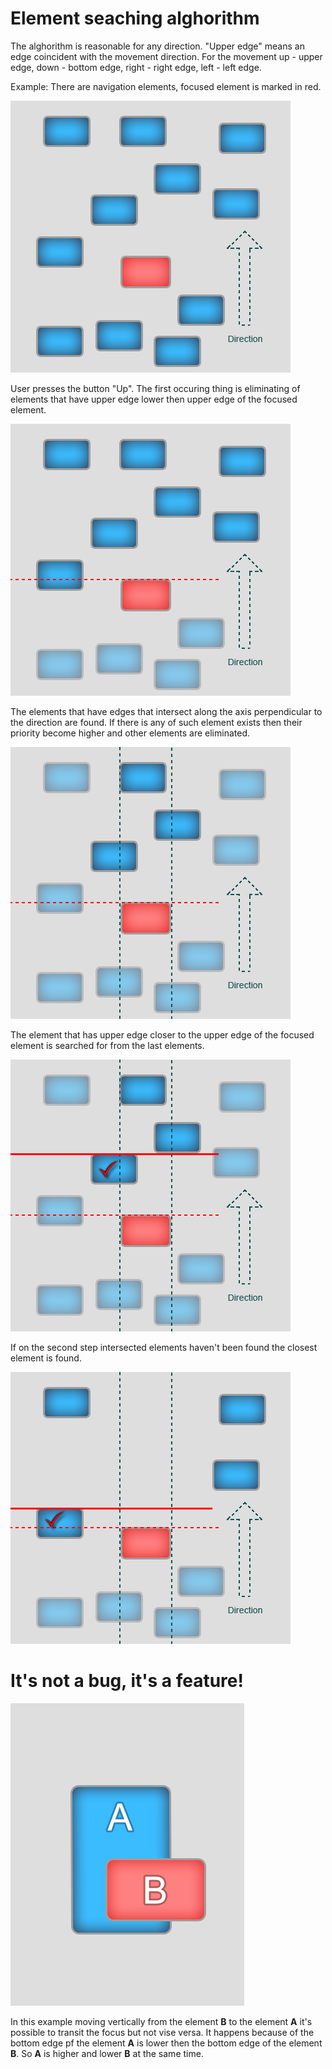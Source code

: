 # Element seaching alghorithm

The alghorithm is reasonable for any direction. "Upper edge" means an edge coincident with the movement direction. For the movement up - upper edge, down - bottom edge, right - right edge, left - left edge.   

Example: There are navigation elements, focused element is marked in red. 

![slide1](nav_slides/slide1.png)

User presses the button "Up". The first occuring thing is eliminating of elements that have upper edge lower then upper edge of the focused element. 

![slide2](nav_slides/slide2.png)

The elements that have edges that intersect along the axis perpendicular to the direction are found. If there is any of such element exists then their priority become higher and other elements are eliminated. 

![slide3](nav_slides/slide3.png)

The element that has upper edge closer to the upper edge of the focused element is searched for from the last elements.  

![slide4](nav_slides/slide4.png)

If on the second step intersected elements haven't been found the closest element is found. 

![slide5](nav_slides/slide5.png)

# It's not a bug, it's a feature!

![slide6](nav_slides/slide6.png)

In this example moving vertically from the element **B** to the element **A** it's possible to transit the focus but not vise versa.
It happens because of the bottom edge pf the element **A** is lower then the bottom edge of the element **B**.
So **A**  is higher and lower **B** at the same time. 

